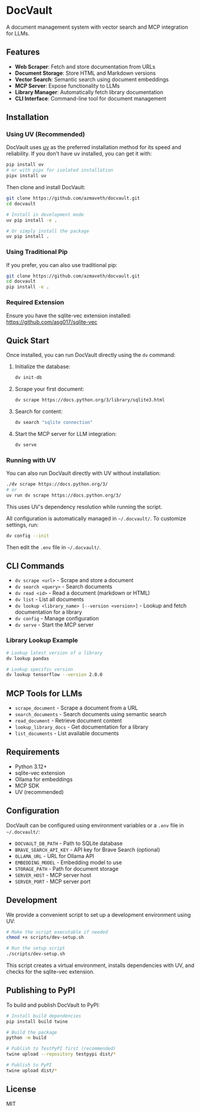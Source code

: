 # DocVault

A document management system with vector search and MCP integration for LLMs.

## Features

- **Web Scraper**: Fetch and store documentation from URLs
- **Document Storage**: Store HTML and Markdown versions
- **Vector Search**: Semantic search using document embeddings
- **MCP Server**: Expose functionality to LLMs
- **Library Manager**: Automatically fetch library documentation
- **CLI Interface**: Command-line tool for document management

## Installation

### Using UV (Recommended)

DocVault uses [uv](https://github.com/astral-sh/uv) as the preferred installation method for its speed and reliability. If you don't have uv installed, you can get it with:

```bash
pip install uv
# or with pipx for isolated installation
pipx install uv
```

Then clone and install DocVault:

```bash
git clone https://github.com/azmaveth/docvault.git
cd docvault

# Install in development mode
uv pip install -e .

# Or simply install the package
uv pip install .
```

### Using Traditional Pip

If you prefer, you can also use traditional pip:

```bash
git clone https://github.com/azmaveth/docvault.git
cd docvault
pip install -e .
```

### Required Extension

Ensure you have the sqlite-vec extension installed:
https://github.com/asg017/sqlite-vec

## Quick Start

Once installed, you can run DocVault directly using the `dv` command:

1. Initialize the database:
   ```bash
   dv init-db
   ```

2. Scrape your first document:
   ```bash
   dv scrape https://docs.python.org/3/library/sqlite3.html
   ```

3. Search for content:
   ```bash
   dv search "sqlite connection"
   ```

4. Start the MCP server for LLM integration:
   ```bash
   dv serve
   ```

### Running with UV

You can also run DocVault directly with UV without installation:

```bash
./dv scrape https://docs.python.org/3/
# or
uv run dv scrape https://docs.python.org/3/
```

This uses UV's dependency resolution while running the script.

All configuration is automatically managed in `~/.docvault/`. 
To customize settings, run:
```bash
dv config --init
```
Then edit the `.env` file in `~/.docvault/`.

## CLI Commands

- `dv scrape <url>` - Scrape and store a document
- `dv search <query>` - Search documents
- `dv read <id>` - Read a document (markdown or HTML)
- `dv list` - List all documents
- `dv lookup <library_name> [--version <version>]` - Lookup and fetch documentation for a library
- `dv config` - Manage configuration
- `dv serve` - Start the MCP server

### Library Lookup Example

```bash
# Lookup latest version of a library
dv lookup pandas

# Lookup specific version
dv lookup tensorflow --version 2.0.0
```

## MCP Tools for LLMs

- `scrape_document` - Scrape a document from a URL
- `search_documents` - Search documents using semantic search
- `read_document` - Retrieve document content
- `lookup_library_docs` - Get documentation for a library
- `list_documents` - List available documents

## Requirements

- Python 3.12+
- sqlite-vec extension
- Ollama for embeddings
- MCP SDK
- UV (recommended)

## Configuration

DocVault can be configured using environment variables or a `.env` file in `~/.docvault/`:

- `DOCVAULT_DB_PATH` - Path to SQLite database
- `BRAVE_SEARCH_API_KEY` - API key for Brave Search (optional)
- `OLLAMA_URL` - URL for Ollama API
- `EMBEDDING_MODEL` - Embedding model to use
- `STORAGE_PATH` - Path for document storage
- `SERVER_HOST` - MCP server host
- `SERVER_PORT` - MCP server port

## Development

We provide a convenient script to set up a development environment using UV:

```bash
# Make the script executable if needed
chmod +x scripts/dev-setup.sh

# Run the setup script
./scripts/dev-setup.sh
```

This script creates a virtual environment, installs dependencies with UV, and checks for the sqlite-vec extension.

## Publishing to PyPI

To build and publish DocVault to PyPI:

```bash
# Install build dependencies
pip install build twine

# Build the package
python -m build

# Publish to TestPyPI first (recommended)
twine upload --repository testpypi dist/*

# Publish to PyPI
twine upload dist/*
```

## License

MIT
